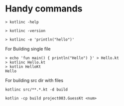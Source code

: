# Handy commands

```
> kotlinc -help

> kotlinc -version

> kotlinc -e 'println("hello")'

```

For Building single file

```
> echo 'fun main() { println("Hello") }' > Hello.kt
> kotlinc Hello.kt
> kotlin HelloKt
Hello
```

For building src dir with files

```
kotlinc src/**.*.kt -d build

kotlin -cp build project003.GuessKt <num>
```

